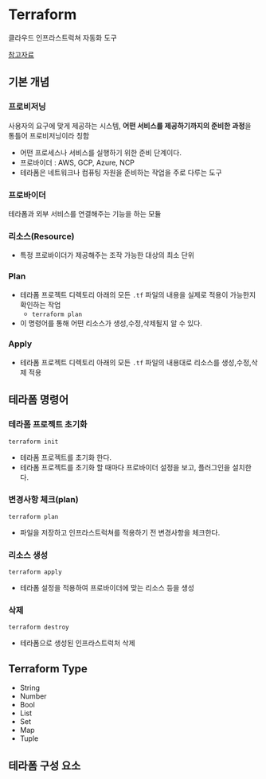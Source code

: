 # Terraform
클라우드 인프라스트럭쳐 자동화 도구


[참고자료](https://www.44bits.io/ko/post/terraform_introduction_infrastrucute_as_code#%ED%85%8C%EB%9D%BC%ED%8F%BC-%EC%84%A4%EC%B9%98)

## 기본 개념

### 프로비저닝
사용자의 요구에 맞게 제공하는 시스템, **어떤 서비스를 제공하기까지의 준비한 과정**을 통틀어 프로비저닝이라 칭함
- 어떤 프로세스나 서비스를 실행하기 위한 준비 단계이다.
- 프로바이더 : AWS, GCP, Azure, NCP
- 테라폼은 네트워크나 컴퓨팅 자원을 준비하는 작업을 주로 다루는 도구

### 프로바이더
테라폼과 외부 서비스를 연결해주는 기능을 하는 모듈


### 리소스(Resource)
- 특정 프로바이더가 제공해주는 조작 가능한 대상의 최소 단위

### Plan
- 테라폼 프로젝트 디렉토리 아래의 모든 `.tf` 파일의 내용을 실제로 적용이 가능한지 확인하는 작업
    - ```terraform plan```
- 이 명령어를 통해 어떤 리소스가 생성,수정,삭제될지 알 수 있다.


### Apply
- 테라폼 프로젝트 디렉토리 아래의 모든 `.tf` 파일의 내용대로 리소스를 생성,수정,삭제 적용


## 테라폼 명령어

### 테라폼 프로젝트 초기화
```
terraform init
```
- 테라폼 프로젝트를 초기화 한다.
- 테라폼 프로젝트를 초기화 할 때마다 프로바이더 설정을 보고, 플러그인을 설치한다.


### 변경사항 체크(plan)
```
terraform plan
```
- 파일을 저장하고 인프라스트럭쳐를 적용하기 전 변경사항을 체크한다.

### 리소스 생성
```
terraform apply
```
- 테라폼 설정을 적용하여 프로바이더에 맞는 리소스 등을 생성

### 삭제
````
terraform destroy
````
- 테라폼으로 생성된 인프라스트럭처 삭제



## Terraform Type
- String
- Number
- Bool
- List
- Set
- Map
- Tuple

## 테라폼 구성 요소

